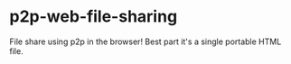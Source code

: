# p2p-web-file-sharing
File share using p2p in the browser! Best part it's a single portable HTML file.
